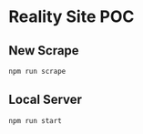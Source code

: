 # Reality Site POC

## New Scrape
```bash
npm run scrape
```

## Local Server
```bash
npm run start
```